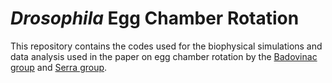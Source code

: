 # *Drosophila* Egg Chamber Rotation 
This repository contains the codes used for the biophysical simulations and data analysis used in the paper on egg chamber rotation by the [Badovinac group](https://www.shb-lab.org/) and  [Serra group](https://www.mattiaserra.com/). 
